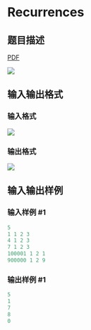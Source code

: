 # Recurrences

## 题目描述

[problemUrl]: https://uva.onlinejudge.org/index.php?option=com_onlinejudge&Itemid=8&category=871&page=show_problem&problem=5047

[PDF](https://uva.onlinejudge.org/external/131/p13136.pdf)

![](https://cdn.luogu.com.cn/upload/vjudge_pic/UVA13136/26d48a90072760be9b891bfef3f8f7245fb98834.png)

## 输入输出格式

### 输入格式

![](https://cdn.luogu.com.cn/upload/vjudge_pic/UVA13136/68ec442aa5030587939746fa970888f4403b1317.png)

### 输出格式

![](https://cdn.luogu.com.cn/upload/vjudge_pic/UVA13136/1a604dbebca4b9b1ab8c7c47c987ca9a159418f1.png)

## 输入输出样例

### 输入样例 #1

```cpp
5
1 1 2 3
4 1 2 3
7 1 2 3
100001 1 2 1
900000 1 2 9
```


### 输出样例 #1

```cpp
5
1
7
8
0
```


